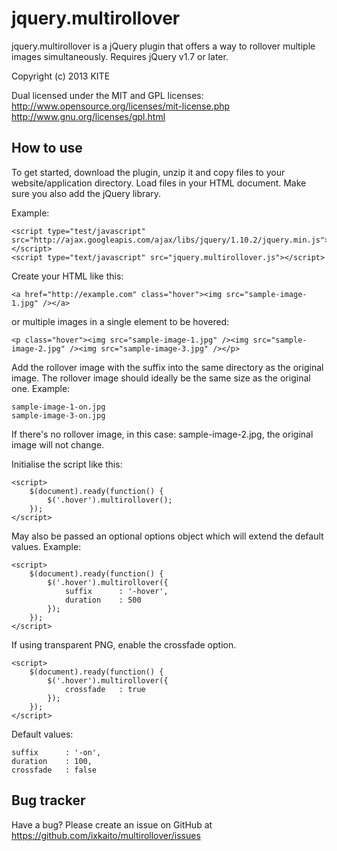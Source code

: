 jquery.multirollover
====================

jquery.multirollover is a jQuery plugin that offers a way to rollover multiple images simultaneously.
Requires jQuery v1.7 or later.

Copyright (c) 2013 KITE

Dual licensed under the MIT and GPL licenses: 
http://www.opensource.org/licenses/mit-license.php
http://www.gnu.org/licenses/gpl.html


How to use
----------

To get started, download the plugin, unzip it and copy files to your website/application directory.
Load files in your HTML document. Make sure you also add the jQuery library.

Example:

	<script type="test/javascript" src="http://ajax.googleapis.com/ajax/libs/jquery/1.10.2/jquery.min.js"></script>
	<script type="text/javascript" src="jquery.multirollover.js"></script>

Create your HTML like this:

	<a href="http://example.com" class="hover"><img src="sample-image-1.jpg" /></a>

or multiple images in a single element to be hovered:

	<p class="hover"><img src="sample-image-1.jpg" /><img src="sample-image-2.jpg" /><img src="sample-image-3.jpg" /></p>

Add the rollover image with the suffix into the same directory as the original image.
The rollover image should ideally be the same size as the original one.
Example:

	sample-image-1-on.jpg
	sample-image-3-on.jpg

If there's no rollover image, in this case: sample-image-2.jpg, the original image will not change.

Initialise the script like this:

	<script>
		$(document).ready(function() {
			$('.hover').multirollover();
		});
	</script>

May also be passed an optional options object which will extend the default values. Example:

	<script>
		$(document).ready(function() {
			$('.hover').multirollover({
				suffix		: '-hover',
				duration	: 500
			});
		});
	</script>

If using transparent PNG, enable the crossfade option.

	<script>
		$(document).ready(function() {
			$('.hover').multirollover({
				crossfade	: true
			});
		});
	</script>

Default values:

	suffix		: '-on',
	duration	: 100,
	crossfade	: false


Bug tracker
-----------

Have a bug? Please create an issue on GitHub at https://github.com/ixkaito/multirollover/issues